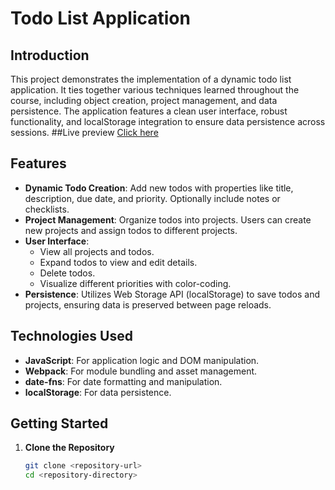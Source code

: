 # Todo List Application

## Introduction

This project demonstrates the implementation of a dynamic todo list application. It ties together various techniques learned throughout the course, including object creation, project management, and data persistence. The application features a clean user interface, robust functionality, and localStorage integration to ensure data persistence across sessions.
##Live preview
<a href="https://mashigovincent01.github.io/TheOrdinProject_06_ToDoListApp/">Click here </a>
## Features

- **Dynamic Todo Creation**: Add new todos with properties like title, description, due date, and priority. Optionally include notes or checklists.
- **Project Management**: Organize todos into projects. Users can create new projects and assign todos to different projects.
- **User Interface**: 
  - View all projects and todos.
  - Expand todos to view and edit details.
  - Delete todos.
  - Visualize different priorities with color-coding.
- **Persistence**: Utilizes Web Storage API (localStorage) to save todos and projects, ensuring data is preserved between page reloads.

## Technologies Used

- **JavaScript**: For application logic and DOM manipulation.
- **Webpack**: For module bundling and asset management.
- **date-fns**: For date formatting and manipulation.
- **localStorage**: For data persistence.

## Getting Started

1. **Clone the Repository**
   ```bash
   git clone <repository-url>
   cd <repository-directory>

